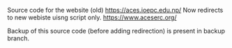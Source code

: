 Source code for the website (old) https://aces.ioepc.edu.np/
Now redirects to new webiste uisng script only. https://www.aceserc.org/

Backup of this source code (before adding redirection) is present in backup branch.


